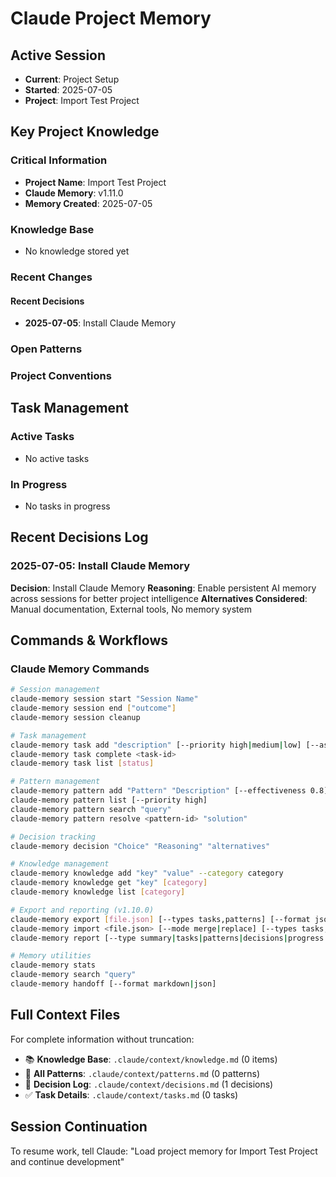 # Claude Project Memory

## Active Session
- **Current**: Project Setup
- **Started**: 2025-07-05
- **Project**: Import Test Project

## Key Project Knowledge

### Critical Information
- **Project Name**: Import Test Project
- **Claude Memory**: v1.11.0
- **Memory Created**: 2025-07-05

### Knowledge Base
- No knowledge stored yet


### Recent Changes
#### Recent Decisions
- **2025-07-05**: Install Claude Memory


### Open Patterns



### Project Conventions
<!-- Discovered during development -->

## Task Management

### Active Tasks
- No active tasks

### In Progress
- No tasks in progress


## Recent Decisions Log

### 2025-07-05: Install Claude Memory
**Decision**: Install Claude Memory
**Reasoning**: Enable persistent AI memory across sessions for better project intelligence
**Alternatives Considered**: Manual documentation, External tools, No memory system


## Commands & Workflows

### Claude Memory Commands
```bash
# Session management
claude-memory session start "Session Name"
claude-memory session end ["outcome"]
claude-memory session cleanup

# Task management
claude-memory task add "description" [--priority high|medium|low] [--assignee name]
claude-memory task complete <task-id>
claude-memory task list [status]

# Pattern management
claude-memory pattern add "Pattern" "Description" [--effectiveness 0.8] [--priority high]
claude-memory pattern list [--priority high]
claude-memory pattern search "query"
claude-memory pattern resolve <pattern-id> "solution"

# Decision tracking
claude-memory decision "Choice" "Reasoning" "alternatives"

# Knowledge management
claude-memory knowledge add "key" "value" --category category
claude-memory knowledge get "key" [category]
claude-memory knowledge list [category]

# Export and reporting (v1.10.0)
claude-memory export [file.json] [--types tasks,patterns] [--format json|yaml|csv|markdown]
claude-memory import <file.json> [--mode merge|replace] [--types tasks,patterns]
claude-memory report [--type summary|tasks|patterns|decisions|progress|sprint] [--save]

# Memory utilities
claude-memory stats
claude-memory search "query"
claude-memory handoff [--format markdown|json]
```

## Full Context Files
For complete information without truncation:
- 📚 **Knowledge Base**: `.claude/context/knowledge.md` (0 items)
- 🧩 **All Patterns**: `.claude/context/patterns.md` (0 patterns)
- 🎯 **Decision Log**: `.claude/context/decisions.md` (1 decisions)
- ✅ **Task Details**: `.claude/context/tasks.md` (0 tasks)

## Session Continuation
To resume work, tell Claude:
"Load project memory for Import Test Project and continue development"

